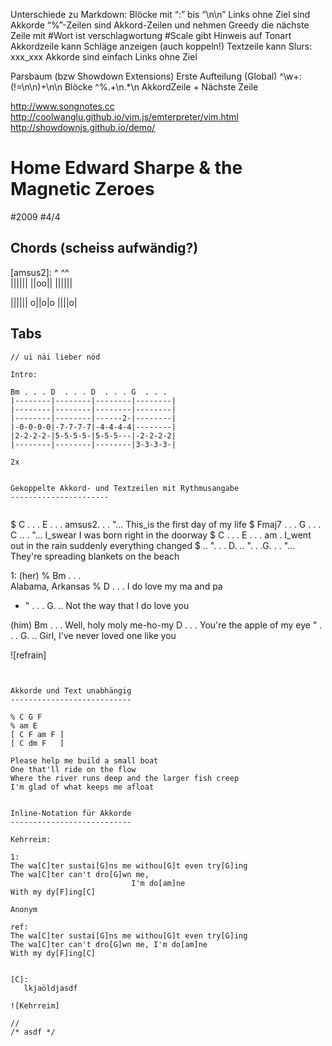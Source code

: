 Unterschiede zu Markdown:
Blöcke mit “:” bis “\n\n”
Links ohne Ziel sind Akkorde
“%”-Zeilen sind Akkord-Zeilen und nehmen Greedy die nächste Zeile mit
#Wort ist verschlagwortung
#Scale gibt Hinweis auf Tonart
Akkordzeile kann Schläge anzeigen (auch koppeln!)
Textzeile kann Slurs: xxx_xxx
 Akkorde sind einfach Links ohne Ziel



Parsbaum (bzw Showdown Extensions)
Erste Aufteilung (Global)
^\w+:(!=\n\n)+\n\n Blöcke
^%.+\n.*\n AkkordZeile + Nächste Zeile

http://www.songnotes.cc
http://coolwanglu.github.io/vim.js/emterpreter/vim.html
http://showdownjs.github.io/demo/




Home
Edward Sharpe & the Magnetic Zeroes
===================================

#2009
#4/4

Chords (scheiss aufwändig?)
------

[amsus2]:
     ^  ^^  
    ||||||
    ||oo||
    ||||||

[D/F#]:
      ^
    ||||||
    o||o|o
    ||||o|

Tabs
------
```
// ui näi lieber nöd

Intro:

Bm . . . D  . . . D  . . . G  . . . 
|--------|--------|--------|--------|
|--------|--------|--------|--------|
|--------|--------|------2-|--------|
|-0-0-0-0|-7-7-7-7|-4-4-4-4|--------|
|2-2-2-2-|5-5-5-5-|5-5-5---|-2-2-2-2|
|--------|--------|--------|3-3-3-3-|

2x


Gekoppelte Akkord- und Textzeilen mit Rythmusangabe
----------------------


```
$ C .  .       .    E   .  .    . amsus2. . . "...
      This_is the first day of my life 
$ Fmaj7 .      .    . G    .    .    .  C   .. . "...
       I_swear I was born right in the doorway 
$ C .     .        .  E    .       .      .     am .
   I_went out in the rain suddenly everything changed 
$  ..       ". .  .  D. ..  ".   .  .G. . . "...
They're spreading blankets on the beach 


1:
(her)
% Bm  .   .   .  
  Alabama, Arkansas
% D     .       .      .
  I do love my ma and pa
-  "        .      .   .      G. ..
  Not the way that I do love you
    

(him)
       Bm   .    .     .
Well, holy moly me-ho-my
 D         .     .     .
You're the apple of my eye
 "          .     .    .         G. ..
Girl, I've never loved one like you

![refrain]
```


Akkorde und Text unabhängig
---------------------------

% C G F
% am E
[ C F am F ]
[ C dm F   ]

Please help me build a small boat 
One that'll ride on the flow 
Where the river runs deep and the larger fish creep 
I'm glad of what keeps me afloat 


Inline-Notation für Akkorde
---------------------------

Kehrreim:

1:
The wa[C]ter sustai[G]ns me withou[G]t even try[G]ing 
The wa[C]ter can't dro[G]wn me,
                           I'm do[am]ne 
With my dy[F]ing[C]

Anonym

ref:
The wa[C]ter sustai[G]ns me withou[G]t even try[G]ing 
The wa[C]ter can't dro[G]wn me, I'm do[am]ne
With my dy[F]ing[C]


[C]:
   lkjaöldjasdf

![Kehrreim]

// 
/* asdf */




